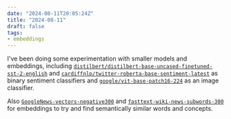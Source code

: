 ```yaml
---
date: "2024-08-11T20:05:24Z"
title: "2024-08-11"
draft: false
tags:
- embeddings
---
```


I've been doing some experimentation with smaller models and embeddings, including [`distilbert/distilbert-base-uncased-finetuned-sst-2-english`](https://huggingface.co/distilbert/distilbert-base-uncased-finetuned-sst-2-english) and [`cardiffnlp/twitter-roberta-base-sentiment-latest`](https://huggingface.co/cardiffnlp/twitter-roberta-base-sentiment-latest) as binary sentiment classifiers and [`google/vit-base-patch16-224`](https://huggingface.co/google/vit-base-patch16-224) as an image classifier.

Also [`GoogleNews-vectors-negative300`](https://github.com/mmihaltz/word2vec-GoogleNews-vectors) and [`fasttext-wiki-news-subwords-300`](https://huggingface.co/fse/fasttext-wiki-news-subwords-300) for embeddings to try and find semantically similar words and concepts.
